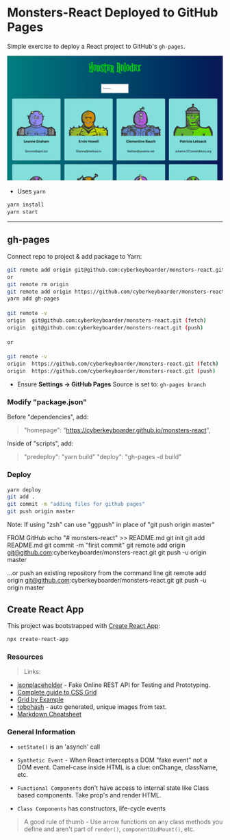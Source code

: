 # Monsters-React Deployed to GitHub Pages

Simple exercise to deploy a React project to GitHub's `gh-pages`.

![alt text](https://github.com/cyberkeyboarder/monsters-react/blob/master/img/screenshot.png?raw=true)

* Uses `yarn`

```bash
yarn install
yarn start
```

---

## gh-pages

Connect repo to project & add package to Yarn:

```bash
git remote add origin git@github.com:cyberkeyboarder/monsters-react.git
or
git remote rm origin
git remote add origin https://github.com/cyberkeyboarder/monsters-react.git
yarn add gh-pages

git remote -v
origin  git@github.com:cyberkeyboarder/monsters-react.git (fetch)
origin  git@github.com:cyberkeyboarder/monsters-react.git (push)

or

git remote -v
origin  https://github.com/cyberkeyboarder/monsters-react.git (fetch)
origin  https://github.com/cyberkeyboarder/monsters-react.git (push)
```

* Ensure **Settings -> GitHub Pages** Source is set to: `gh-pages branch`

### Modify "package.json"

Before "dependencies", add:
> "homepage": "https://cyberkeyboarder.github.io/monsters-react",

Inside of "scripts", add:
> "predeploy": "yarn build"
> "deploy": "gh-pages -d build"

### Deploy

```bash
yarn deploy
git add .
git commit -m "adding files for github pages"
git push origin master
```

Note: If using "zsh" can use "ggpush" in place of "git push origin master"

FROM GitHub
echo "# monsters-react" >> README.md
git init
git add README.md
git commit -m "first commit"
git remote add origin git@github.com:cyberkeyboarder/monsters-react.git
git push -u origin master

…or push an existing repository from the command line
 git remote add origin git@github.com:cyberkeyboarder/monsters-react.git
git push -u origin master

## Create React App

This project was bootstrapped with [Create React App](https://github.com/facebook/create-react-app):

```bash
npx create-react-app
```

### Resources

> Links:

* [jsonplaceholder](https://jsonplaceholder.typicode.com/users) - Fake Online REST API for Testing and Prototyping.
* [Complete guide to CSS Grid](https://css-tricks.com/snippets/css/complete-guide-grid/)
* [Grid by Example](https://gridbyexample.com/what/)
* [robohash](https://robohash.org/1?set=set2) - auto generated, unique images from text.
* [Markdown Cheatsheet](https://github.com/adam-p/markdown-here/wiki/Markdown-Cheatsheet)

### General Information

* `setState()` is an 'asynch' call
* `Synthetic Event` - When React intercepts a DOM
"fake event" not a DOM event.  Camel-case inside HTML is a clue: onChange, className, etc.

* `Functional Components` don't have access to internal state like Class based components.  Take prop's
and render HTML.
* `Class Components` has constructors, life-cycle events

> A good rule of thumb - Use arrow functions on any class methods you define and
aren't part of `render()`, `componentDidMount()`, etc.
